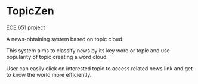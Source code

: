 # TopicZen

ECE 651 project

A news-obtaining system based on topic cloud.

This system aims to classify news by its key word or topic and use popularity of topic creating a word cloud. 

User can easily click on interested topic to access related news link and get to know the world more efficiently.
